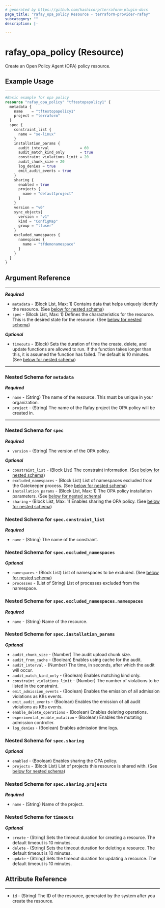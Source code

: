 ```yaml
---
# generated by https://github.com/hashicorp/terraform-plugin-docs
page_title: "rafay_opa_policy Resource - terraform-provider-rafay"
subcategory: ""
description: |-
  
---
```


# rafay_opa_policy (Resource)

Create an Open Policy Agent (OPA) policy resource. 

## Example Usage

---

```terraform
#Basic example for opa policy
resource "rafay_opa_policy" "tftestopapolicy1" {
  metadata {
    name    = "tftestopapolicy1"
    project = "terraform"
  }
  spec {
    constraint_list {
      name = "se-linux"
    }
    installation_params {
      audit_interval              = 60
      audit_match_kind_only       = true
      constraint_violations_limit = 20
      audit_chunk_size = 20
      log_denies = true
      emit_audit_events = true
    }
    sharing {
      enabled = true
      projects {
        name = "defaultproject"
      }
    }
    version = "v0"
    sync_objects{
      version = "v1"
      kind = "ConfigMap"
      group = "tfuser"
    }
    excluded_namespaces {
      namespaces {
        name = "tfdemonamespace"
      }
    }
  }
}
```


## Argument Reference

---
***Required***
- `metadata` - (Block List, Max: 1) Contains data that helps uniquely identify the resource. (See [below for nested schema](#nestedblock--metadata))
- `spec` - (Block List, Max: 1) Defines the characteristics for the resource. This is the desired state for the resource. (See [below for nested schema](#nestedblock--spec))

***Optional***

- `timeouts` - (Block) Sets the duration of time the create, delete, and update functions are allowed to run. If the function takes longer than this, it is assumed the function has failed. The default is 10 minutes. (See [below for nested schema](#nestedblock--timeouts))

---

<a id="nestedblock--metadata"></a>
### Nested Schema for `metadata`

***Required***
- `name` - (String) The name of the resource. This must be unique in your organization. 
- `project` - (String) The name of the Rafay project the OPA policy will be created in. 


---

<a id="nestedblock--spec"></a>
### Nested Schema for `spec`

***Required***

- `version` - (String) The version of the OPA policy. 


***Optional***

- `constraint_list` - (Block List) The constraint information. (See [below for nested schema](#nestedblock--spec--constraint_list))
- `excluded_namespaces` - (Block List) List of namespaces excluded from the Gatekeeper process. (See [below for nested schema](#nestedblock--spec--excluded_namespaces))
- `installation_params` - (Block List, Max: 1) The OPA policy installation parameters. (See [below for nested schema](#nestedblock--spec--installation_params))
- `sharing` - (Block List, Max: 1) Enables sharing the OPA policy. (See [below for nested schema](#nestedblock--spec--sharing))


<a id="nestedblock--spec--constraint_list"></a>
### Nested Schema for `spec.constraint_list` 

***Required*** 

- `name` - (String) The name of the constraint. 


<a id="nestedblock--spec--excluded_namespaces"></a>
### Nested Schema for `spec.excluded_namespaces`

***Optional***

- `namespaces` - (Block List) List of namespaces to be excluded. (See [below for nested schema](#nestedblock--spec--excluded_namespaces--namespaces)) 
- `processes` - (List of String) List of processes excluded from the namespace. 


<a id="nestedblock--spec--excluded_namespaces--namespaces"></a>
### Nested Schema for `spec.excluded_namespaces.namespaces`

***Required***

- `name` - (String) Name of the resource. 


<a id="nestedblock--spec--installation_params"></a>
### Nested Schema for `spec.installation_params` 

***Optional*** 

- `audit_chunk_size` - (Number) The audit upload chunk size. 
- `audit_from_cache` - (Boolean) Enables using cache for the audit. 
- `audit_interval` - (Number) The time, in seconds, after which the audit will occur. 
- `audit_match_kind_only` - (Boolean) Enables matching kind only. 
- `constraint_violations_limit` - (Number) The number of violations to be listed in the constraint. 
- `emit_admission_events` - (Boolean) Enables the emission of all admission violations as K8s events. 
- `emit_audit_events` - (Boolean) Enables the emission of all audit violations as K8s events. 
- `enable_delete_operations` - (Boolean) Enables deleting operations. 
- `experimental_enable_mutation` - (Boolean) Enables the mutating admission controller. 
- `log_denies` - (Boolean) Enables admission time logs. 


<a id="nestedblock--spec--sharing"></a>
### Nested Schema for `spec.sharing` 

***Optional*** 

- `enabled` - (Boolean) Enables sharing the OPA policy. 
- `projects` - (Block List) List of projects this resource is shared with. (See [below for nested schema](#nestedblock--spec--sharing--projects)) 


<a id="nestedblock--spec--sharing--projects"></a>
### Nested Schema for `spec.sharing.projects`

***Required***

- `name` - (String) Name of the project. 


<a id="nestedblock--timeouts"></a>
### Nested Schema for `timeouts`

***Optional***
- `create` - (String) Sets the timeout duration for creating a resource. The default timeout is 10 minutes. 
- `delete` - (String) Sets the timeout duration for deleting a resource. The default timeout is 10 minutes. 
- `update` - (String) Sets the timeout duration for updating a resource. The default timeout is 10 minutes. 


## Attribute Reference

---

- `id` - (String) The ID of the resource, generated by the system after you create the resource. 
